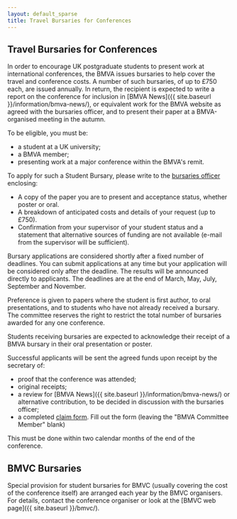 ```yaml
---
layout: default_sparse
title: Travel Bursaries for Conferences
---
```


## Travel Bursaries for Conferences

In order to encourage UK postgraduate students to present work at
international conferences, the BMVA issues bursaries to help cover the travel
and conference costs. A number of such bursaries, of up to £750 each, are
issued annually. In return, the recipient is expected to write a report on the
conference for inclusion in [BMVA News]({{ site.baseurl }}/information/bmva-news/), or equivalent work
for the BMVA website as agreed with the bursaries officer, and to present
their paper at a BMVA-organised meeting in the autumn.

To be eligible, you must be:

+ a student at a UK university;
+ a BMVA member;
+ presenting work at a major conference within the BMVA's remit.

To apply for such a Student Bursary, please write to the [bursaries officer](mailto:bursaries@bmva.org) enclosing:

+ A copy of the paper you are to present and acceptance status, whether poster
  or oral.
+ A breakdown of anticipated costs and details of your request (up to £750).
+ Confirmation from your supervisor of your student status and a statement
  that alternative sources of funding are not available (e-mail from the
  supervisor will be sufficient).

Bursary applications are considered shortly after a fixed number of deadlines.
You can submit applications at any time but your application will be
considered only after the deadline. The results will be announced directly to
applicants.  The deadlines are at the end of March, May, July, September and
November.

Preference is given to papers where the student is first author, to oral
presentations, and to students who have not already received a bursary. The
committee reserves the right to restrict the total number of bursaries awarded
for any one conference.

Students receiving bursaries are expected to acknowledge their receipt of a
BMVA bursary in their oral presentation or poster.

Successful applicants will be sent the agreed funds upon receipt by the
secretary of:

+ proof that the conference was attended;
+ original receipts;
+ a review for [BMVA News]({{ site.baseurl }}/information/bmva-news/) or alternative contribution, to be decided in
  discussion with the bursaries officer;
+ a completed
  [claim form](http://breckon.eu/toby/bmva/expenses-claim.pdf). Fill out the
  form (leaving the "BMVA Committee Member" blank)

This must be done within two calendar months of the end of the conference.

## BMVC Bursaries

Special provision for student bursaries for BMVC (usually covering the cost of
the conference itself) are arranged each year by the BMVC organisers. For
details, contact the conference organiser or look at the
[BMVC web page]({{ site.baseurl }}/bmvc/).





